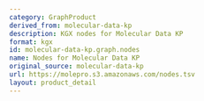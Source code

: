 ```yaml
---
category: GraphProduct
derived_from: molecular-data-kp
description: KGX nodes for Molecular Data KP
format: kgx
id: molecular-data-kp.graph.nodes
name: Nodes for Molecular Data KP
original_source: molecular-data-kp
url: https://molepro.s3.amazonaws.com/nodes.tsv
layout: product_detail
---
```


